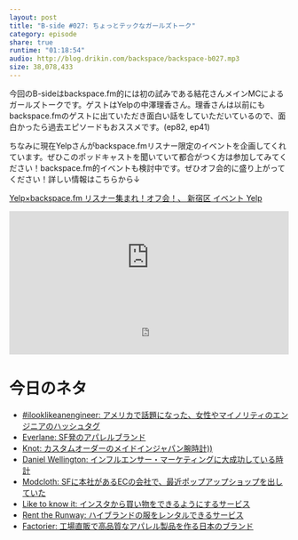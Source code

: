 ```yaml
---
layout: post
title: "B-side #027: ちょっとテックなガールズトーク"
category: episode
share: true
runtime: "01:18:54"
audio: http://blog.drikin.com/backspace/backspace-b027.mp3
size: 38,078,433
---
```


今回のB-sideはbackspace.fm的には初の試みである結花さんメインMCによるガールズトークです。ゲストはYelpの中澤理香さん。理香さんは以前にもbackspace.fmのゲストに出ていただき面白い話をしていただいているので、面白かったら過去エピソードもおススメです。(ep82, ep41)

ちなみに現在Yelpさんがbackspace.fmリスナー限定のイベントを企画してくれています。ぜひこのポッドキャストを聞いていて都合がつく方は参加してみてください！backspace.fm的イベントも検討中です。ぜひオフ会的に盛り上がってください！詳しい情報はこちらから↓

[Yelp×backspace.fm リスナー集まれ！オフ会！、 新宿区  イベント  Yelp](http://www.yelp.co.jp/events/%E6%96%B0%E5%AE%BF%E5%8C%BA-yelp-backspace-fm-%E3%83%AA%E3%82%B9%E3%83%8A%E3%83%BC%E9%9B%86%E3%81%BE%E3%82%8C-%E3%82%AA%E3%83%95%E4%BC%9A)

<iframe width="100%" height="166" scrolling="no" frameborder="no" src="https://w.soundcloud.com/player/?url=https%3A//api.soundcloud.com/tracks/222043063&amp;color=ff5500&amp;auto_play=false&amp;hide_related=false&amp;show_comments=true&amp;show_user=true&amp;show_reposts=false"></iframe>
<iframe src="http://backspace.fm/subscribes.html" width="100%" height="92" scrolling="no" frameborder="0"></iframe>

# 今日のネタ
- [#ilooklikeanengineer: アメリカで話題になった、女性やマイノリティのエンジニアのハッシュタグ](https://twitter.com/hashtag/ilooklikeanengineer)
- [Everlane: SF発のアパレルブランド](https://www.everlane.com/)
- [Knot: カスタムオーダーのメイドインジャパン腕時計))](http://knot-designs.com/)
- [Daniel Wellington: インフルエンサー・マーケティングに大成功している時計](https://www.danielwellington.com/)
- [Modcloth: SFに本社があるECの会社で、最近ポップアップショップを出していた](http://www.modcloth.com/)
- [Like to know it: インスタから買い物をできるようにするサービス](http://liketoknow.it/)
- [Rent the Runway: ハイブランドの服をレンタルできるサービス](https://www.renttherunway.com/)
- [Factorier: 工場直販で高品質なアパレル製品を作る日本のブランド](http://factelier.com/)
